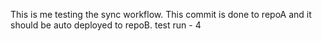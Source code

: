 This is me testing the sync workflow. This commit is done to repoA and it should be auto deployed to repoB.
test run - 4
